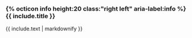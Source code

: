 <div class="hint">
<h3>
{% octicon info height:20 class:"right left" aria-label:info %}
{{ include.title }}
</h3>
{{ include.text | markdownify }}
</div>
